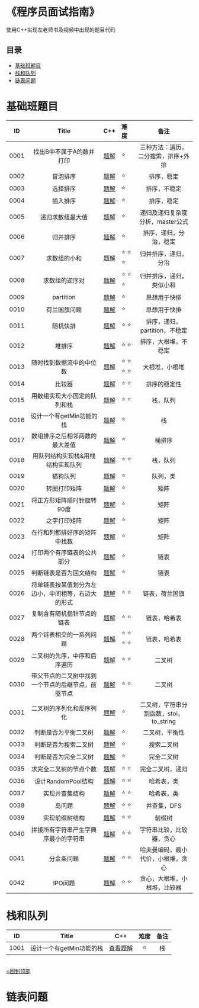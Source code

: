 # 《程序员面试指南》
使用C++实现左老师书及视频中出现的题目代码
## 目录
- [基础班题目](#基础班题目)
- [栈和队列](#栈和队列)
- [链表问题](#链表问题)

# 基础班题目
| ID | Title                                  |           C++             |      难度       |          备注               |
|:--:|:--------------------------------------:|:-------------------------:|:---------------|:---------------------------:|
|0001| 找出B中不属于A的数并打印|[题解](https://github.com/ludandandan/Programmer-interview-guide/blob/master/Chapter00_BasicVideo/findBNotBelongToA.md)|:star:|三种方法：遍历，二分搜索，排序+外排|
|0002|冒泡排序|[题解](https://github.com/ludandandan/Programmer-interview-guide/blob/master/Chapter00_BasicVideo/BubbleSort.md)|:star:|排序，稳定|
|0003|选择排序|[题解](https://github.com/ludandandan/Programmer-interview-guide/blob/master/Chapter00_BasicVideo/SelectionSort.md)|:star:|排序，不稳定|
|0004|插入排序|[题解](https://github.com/ludandandan/Programmer-interview-guide/blob/master/Chapter00_BasicVideo/InsertSort.md)|:star:|排序，稳定|
|0005|递归求数组最大值|[题解](https://github.com/ludandandan/Programmer-interview-guide/blob/master/Chapter00_BasicVideo/Recursive_getMax.md)|:star:|递归及递归复杂度分析，master公式|
|0006|归并排序|[题解](https://github.com/ludandandan/Programmer-interview-guide/blob/master/Chapter00_BasicVideo/MergeSort.md)|:star:|排序，递归，分治，稳定|
|0007|求数组的小和|[题解](https://github.com/ludandandan/Programmer-interview-guide/blob/master/Chapter00_BasicVideo/smallSum.md)|:star: :star: :star:|归并排序，递归，分治|
|0008|求数组的逆序对|[题解](https://github.com/ludandandan/Programmer-interview-guide/blob/master/Chapter00_BasicVideo/print_ReverseOrderPair.md)|:star: :star: :star:|归并排序，递归，类似小和|
|0009|partition|[题解](https://github.com/ludandandan/Programmer-interview-guide/blob/master/Chapter00_BasicVideo/partition.md)|:star:|思想用于快排|
|0010|荷兰国旗问题|[题解](https://github.com/ludandandan/Programmer-interview-guide/blob/master/Chapter00_BasicVideo/NetherlandsFlag.md)|:star:|思想用于快排|
|0011|随机快排|[题解](https://github.com/ludandandan/Programmer-interview-guide/blob/master/Chapter00_BasicVideo/QuickSort.md)|:star: :star:|排序，递归，partition，不稳定|
|0012|堆排序|[题解](https://github.com/ludandandan/Programmer-interview-guide/blob/master/Chapter00_BasicVideo/HeapSort.md)|:star: :star:|排序，大根堆，不稳定|
|0013|随时找到数据流中的中位数|[题解](https://github.com/ludandandan/Programmer-interview-guide/blob/master/Chapter00_BasicVideo/MedianHolder.md)|:star: :star: :star: :star:|大根堆，小根堆|
|0014|比较器|[题解](https://github.com/ludandandan/Programmer-interview-guide/blob/master/Chapter00_BasicVideo/comparator.md)|:star: :star:|排序的稳定性|
|0015|用数组实现大小固定的队列和栈|[题解](https://github.com/ludandandan/Programmer-interview-guide/blob/master/Chapter00_BasicVideo/arrayToStackQueue.md)|:star: :star:|栈，队列|
|0016|设计一个有getMin功能的栈|[题解](https://github.com/ludandandan/Programmer-interview-guide/blob/master/Chapter00_BasicVideo/getMin.md)|:star:|栈|
|0017|数组排序之后相邻两数的最大差值|[题解](https://github.com/ludandandan/Programmer-interview-guide/blob/master/Chapter00_BasicVideo/maxGap.md)|:star:|桶排序|
|0018|用队列结构实现栈&用栈结构实现队列|[题解](https://github.com/ludandandan/Programmer-interview-guide/blob/master/Chapter00_BasicVideo/stackAndQueueConvert.md)|:star: :star:|栈，队列|
|0019|猫狗队列|[题解](https://github.com/ludandandan/Programmer-interview-guide/blob/master/Chapter00_BasicVideo/DogCatQueue.md)|:star:|队列，类|
|0020|转圈打印矩阵|[题解](https://github.com/ludandandan/Programmer-interview-guide/blob/master/Chapter00_BasicVideo/spiralOrderPrint.md)|:star:|矩阵|
|0021|将正方形矩阵顺时针旋转90度|[题解](https://github.com/ludandandan/Programmer-interview-guide/blob/master/Chapter00_BasicVideo/rotateMatrix.md)|:star:|矩阵|
|0022|之字打印矩阵|[题解](https://github.com/ludandandan/Programmer-interview-guide/blob/master/Chapter00_BasicVideo/printMatrixZigZag.md)|:star:|矩阵|
|0023|在行和列都排好序的矩阵中找数|[题解](https://github.com/ludandandan/Programmer-interview-guide/blob/master/Chapter00_BasicVideo/isContainsInMatrix.md)|:star:|矩阵|
|0024|打印两个有序链表的公共部分|[题解](https://github.com/ludandandan/Programmer-interview-guide/blob/master/Chapter00_BasicVideo/printCommonPart.md)|:star:|链表|
|0025|判断链表是否为回文结构|[题解](https://github.com/ludandandan/Programmer-interview-guide/blob/master/Chapter00_BasicVideo/ListNodeIsPalindrome.md)|:star:|链表|
|0026|将单链表按某值划分为左边小，中间相等，右边大的形式|[题解](https://github.com/ludandandan/Programmer-interview-guide/blob/master/Chapter00_BasicVideo/ListPartition.md)|:star: :star:|链表，荷兰国旗|
|0027|复制含有随机指针节点的链表|[题解](https://github.com/ludandandan/Programmer-interview-guide/blob/master/Chapter00_BasicVideo/copyListWithRandom.md)|:star: :star:|链表，哈希表|
|0028|两个链表相交的一系列问题|[题解](https://github.com/ludandandan/Programmer-interview-guide/blob/master/Chapter00_BasicVideo/FindFirstIntersectNode.md)|:star: :star: :star: :star:|链表，哈希表|
|0029|二叉树的先序，中序和后序遍历|[题解](https://github.com/ludandandan/Programmer-interview-guide/blob/master/Chapter00_BasicVideo/PreInPosTraversing.md)|:star: :star: |二叉树|
|0030|带父节点的二叉树中找到一个节点的后继节点，前驱节点|[题解](https://github.com/ludandandan/Programmer-interview-guide/blob/master/Chapter00_BasicVideo/getSuccessorNode.md)|:star: :star: |二叉树|
|0031|二叉树的序列化和反序列化|[题解](https://github.com/ludandandan/Programmer-interview-guide/blob/master/Chapter00_BasicVideo/serial.md)|:star: |二叉树，字符串分割函数，stoi，to_string|
|0032|判断是否为平衡二叉树|[题解](https://github.com/ludandandan/Programmer-interview-guide/blob/master/Chapter00_BasicVideo/isBalanceTree.md)|:star: |二叉树，平衡性|
|0033|判断是否为搜索二叉树|[题解](https://github.com/ludandandan/Programmer-interview-guide/blob/master/Chapter00_BasicVideo/isBST.md)|:star: |搜索二叉树|
|0034|判断是否为完全二叉树|[题解](https://github.com/ludandandan/Programmer-interview-guide/blob/master/Chapter00_BasicVideo/isCBT.md)|:star: |完全二叉树|
|0035|求完全二叉树的节点个数|[题解](https://github.com/ludandandan/Programmer-interview-guide/blob/master/Chapter00_BasicVideo/nodeNum.md)|:star: :star:|完全二叉树，递归|
|0036|设计RandomPool结构|[题解](https://github.com/ludandandan/Programmer-interview-guide/blob/master/Chapter00_BasicVideo/RandomPool.md)|:star: :star:|哈希表，类|
|0037|实现并查集结构|[题解](https://github.com/ludandandan/Programmer-interview-guide/blob/master/Chapter00_BasicVideo/unionFind.md)|:star: :star:|哈希表，类|
|0038|岛问题|[题解](https://github.com/ludandandan/Programmer-interview-guide/blob/master/Chapter00_BasicVideo/Islands.md)|:star: :star:|并查集，DFS|
|0039|实现前缀树结构|[题解](https://github.com/ludandandan/Programmer-interview-guide/blob/master/Chapter00_BasicVideo/TrieTree.md)|:star: :star:|前缀树|
|0040|拼接所有字符串产生字典序最小的字符串|[题解](https://github.com/ludandandan/Programmer-interview-guide/blob/master/Chapter00_BasicVideo/LowestLexicography.md)|:star: :star:|字符串比较，比较器，贪心|
|0041|分金条问题|[题解](https://github.com/ludandandan/Programmer-interview-guide/blob/master/Chapter00_BasicVideo/LessMoney.md)|:star: :star:|哈夫曼编码，最小代价，小根堆，贪心|
|0042|IPO问题|[题解](https://github.com/ludandandan/Programmer-interview-guide/blob/master/Chapter00_BasicVideo/IPO.md)|:star: :star:|贪心，大根堆，小根堆，比较器|
# 栈和队列

| ID | Title                                  |           C++             |      难度       |          备注               |
|:--:|:--------------------------------------:|:-------------------------:|:---------------:|:---------------------------:|
|1001| 设计一个有getMin功能的栈|[查看题解]() |:star:|栈|

<br>[:top:回到顶部](#程序员面试指南)

# 链表问题